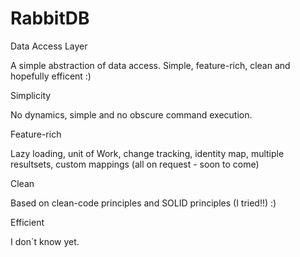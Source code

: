 RabbitDB
========

Data Access Layer

A simple abstraction of data access. Simple, feature-rich, clean and hopefully efficent :)

Simplicity

No dynamics, simple and no obscure command execution.

Feature-rich

Lazy loading, unit of Work, change tracking, identity map, multiple resultsets, custom mappings
(all on request - soon to come)

Clean

Based on clean-code principles and SOLID principles (I tried!!) :)

Efficient

I don´t know yet.
